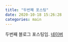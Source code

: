 ```yaml
---
title: "두번째 포스팅"
date: 2020-10-18 15:26:28
categories: main
---
```


두번째 블로그 포스팅임.
<a href="www.naver.com">네이버</a>